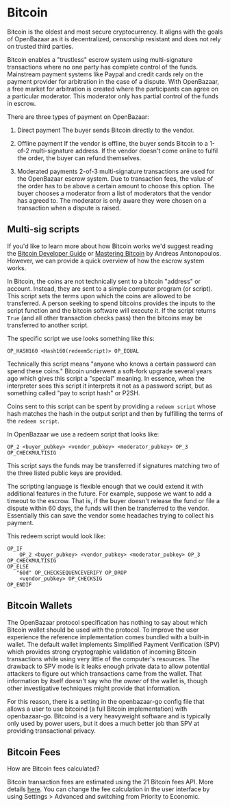 # Bitcoin

Bitcoin is the oldest and most secure cryptocurrency. It aligns with the goals of OpenBazaar as it is decentralized, censorship resistant and does not rely on trusted third parties.

Bitcoin enables a "trustless" escrow system using multi-signature transactions where no one party has complete control of the funds. Mainstream payment systems like Paypal and credit cards rely on the payment provider for arbitration in the case of a dispute. With OpenBazaar, a free market for arbitration is created where the participants can agree on a particular moderator. This moderator only has partial control of the funds in escrow.

There are three types of payment on OpenBazaar:

1) Direct payment
The buyer sends Bitcoin directly to the vendor.

2) Offline payment 
If the vendor is offline, the buyer sends Bitcoin to a 1-of-2 multi-signature address. If the vendor doesn't come online to fulfil the order, the buyer can refund themselves.

3) Moderated payments
2-of-3 multi-signature transactions are used for the OpenBazaar escrow system. Due to transaction fees, the value of the order has to be above a certain amount to choose this option. The buyer chooses a moderator from a list of moderators that the vendor has agreed to. The moderator is only aware they were chosen on a transaction when a dispute is raised.

## Multi-sig scripts
If you'd like to learn more about how Bitcoin works we'd suggest reading the <a href="https://bitcoin.org/en/developer-guide">Bitcoin Developer Guide</a> or [Mastering Bitcoin](https://www.amazon.com/Mastering-Bitcoin-Programming-Open-Blockchain/dp/1491954388/) by Andreas Antonopoulos. However, we can provide a quick overview of how the escrow system works. 

In Bitcoin, the coins are not technically sent to a bitcoin "address" or account. Instead, they are sent to a simple computer program (or script). This script sets the terms upon which the coins are allowed to be transferred. A person seeking to spend bitcoins provides the inputs to the script function and the bitcoin software will execute it. If the script returns `True` (and all other transaction checks pass) then the bitcoins may be transferred to another script. 

The specific script we use looks something like this:
```
OP_HASH160 <Hash160(redeemScript)> OP_EQUAL
```

Technically this script means "anyone who knows a certain password can spend these coins." Bitcoin underwent a soft-fork upgrade several years ago which gives this script a "special" meaning. In essence, when the interpreter sees this script it interprets it not as a password script, but as something called "pay to script hash" or P2SH.

Coins sent to this script can be spent by providing a `redeem script` whose hash matches the hash in the output script and then by fulfilling the terms of the `redeem script`.

In OpenBazaar we use a redeem script that looks like:

```
OP_2 <buyer_pubkey> <vendor_pubkey> <moderator_pubkey> OP_3 OP_CHECKMULTISIG
```

This script says the funds may be transferred if signatures matching two of the three listed public keys are provided.

The scripting language is flexible enough that we could extend it with additional features in the future. For example, suppose we want to add a timeout to the escrow. That is, if the buyer doesn't release the fund or file a dispute within 60 days, the funds will then be transferred to the vendor. Essentially this can save the vendor some headaches trying to collect his payment. 

This redeem script would look like:

```
OP_IF
    OP_2 <buyer_pubkey> <vendor_pubkey> <moderator_pubkey> OP_3 OP_CHECKMULTISIG
OP_ELSE
   "60d" OP_CHECKSEQUENCEVERIFY OP_DROP
    <vendor_pubkey> OP_CHECKSIG
OP_ENDIF
```

## Bitcoin Wallets
The OpenBazaar protocol specification has nothing to say about which Bitcoin wallet should be used with the protocol. To improve the user experience the reference implementation comes bundled with a built-in wallet. The default wallet implements Simplified Payment Verification (SPV) which provides strong cryptographic validation of incoming Bitcoin transactions while using very little of the computer's resources. The drawback to SPV mode is it leaks enough private data to allow potential attackers to figure out which transactions came from the wallet. That information by itself doesn't say who the *owner* of the wallet is, though other investigative techniques might provide that information. 

For this reason, there is a setting in the openbazaar-go config file that allows a user to use bitcoind (a full Bitcoin implementation) with openbazaar-go. Bitcoind is a very heavyweight software and is typically only used by power users, but it does a much better job than SPV at providing transactional privacy. 

## Bitcoin Fees

How are Bitcoin fees calculated?

Bitcoin transaction fees are estimated using the 21 Bitcoin fees API. More details [here](https://bitcoinfees.21.co/api). You can change the fee calculation in the user interface by using Settings > Advanced and switching from Priority to Economic.